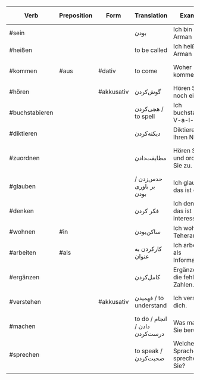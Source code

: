 
| Verb           | Preposition | Form       | Translation                    | Example                            | Example Translation                | Tags         |
| -------------- | ----------- | ---------- | ------------------------------ | ---------------------------------- | ---------------------------------- | ------------ |
| #sein          |             |            | بودن                           | Ich bin Arman                      | I'm Arman                          | #معرفی       |
| #heißen        |             |            | to be called                   | Ich heiße Arman                    | I'm called Arman.                  | #معرفی       |
| #kommen        | #aus        | #dativ     | to come                        | Woher kommen Sie?                  | Where do you come from?            | #معرفی       |
| #hören         |             | #akkusativ | گوش‌کردن                       | Hören Sie noch einmal.             | یک بار دیگه گوش کنید.              |              |
| #buchstabieren |             |            | هجی‌کردن / to spell            | Ich buchstabiere: V-a-l-...        | من هجی میکنم                       | #معرفی       |
| #diktieren     |             |            | دیکته‌کردن                     | Diktieren Sie Ihren Namen.         | اسامی‌تون رو بنویسید.              | #نوشتن       |
| #zuordnen      |             |            | مطابقت‌دادن                    | Hören Sie und ordnen Sie zu.       | گوش کنید و (موارد را) مطابقت دهید. | #جداشدنی     |
| #glauben       |             |            | حدس‌زدن / بر باوری بودن        | Ich glaube, das ist ein P.         | من حدس میزنم اون یک پی هست.        | #اظهارنظر    |
| #denken        |             |            | فکر کردن                       | Ich denke, das ist interessant.    | من فکر میکنم اون جذابه.            | #اظهارنظر    |
| #wohnen        | #in         |            | ساکن‌بودن                      | Ich wohne in Teheran.              | من ساکن تهران هستم.                | #سکونت #مکان |
| #arbeiten      | #als        |            | کارکردن به عنوان               | Ich arbeite als Informatiker.      | I work as a computer scientist.    | #شغل #کار    |
| #ergänzen      |             |            | کامل‌کردن                      | Ergänzen Sie die fehlenden Zahlen. | Fill in the missing numbers.       |              |
| #verstehen     |             | #akkusativ | فهمیدن / to understand         | Ich verstehe dich.                 | I understand you.                  |              |
| #machen        |             |            | to do / انجام دادن / درست‌کردن | Was machen Sie beruflich?          | What's your job?                   |              |
| #sprechen      |             |            | to speak / صحبت‌کردن           | Welche Sprachen sprechen Sie?      | Which languages do you speak?      | #معرفی #زبان |
|                |             |            |                                |                                    |                                    |              |
